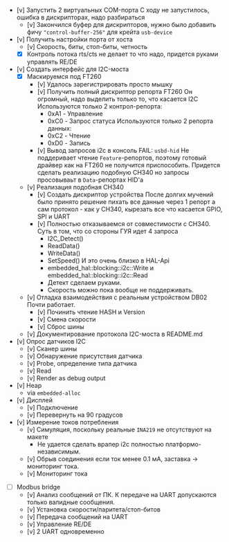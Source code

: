- [v] Запустить 2 виртуальных COM-порта
    С ходу не запустилось, ошибка в дискрипторах, надо разбираться
    - [v] Закончился буфер для дискрипторов, нужно было добавить фичу `"control-buffer-256"` для крейта `usb-device`
- [v] Получить настройки порта от хоста
    - [v] Скорость, биты, стоп-биты, четность
    - [x] Контроль потока rts/cts не делает то что надо, придется руками управлять RE/DE
- [v] Создать интерфейс для I2C-моста
    - [x] Маскируемся под FT260
        - [v] Удалось зарегистрировать просто мышку
        - [v] Получить полный дискриптор репорта FT260
            Он огромный, надо выделить только то, что касается I2C
            Используются только 2 контрол-репорта:
            - 0xA1 - Управление
            - 0xC0 - Запрос статуса
            Используются только 2 репорта данных:
            - 0xC2 - Чтение
            - 0xD0 - Запись
        - [v] Вывод запросов i2c в консоль
        FAIL: `usbd-hid` Не поддеривает чтение `Feature`-репортов, поэтому готовый драйвер как на FT260 не получится приспособить. Придется сделать реализацию подобную CH340 но запросы просовываьт в `Data`-репортах HID'а
    - [v] Реализация подобная CH340
        - [v] Создать дискриптор устройства
            После долгих мучений было принято решение пихать все данные через 1 репорт а сам протокол - как у CH340, кырезать все что касается GPIO, SPI и UART
        - [v] Полностью отказываемся от совместимости с CH340. 
            Суть в том, что со стороны ГУЯ идет 4 запроса
            - I2C_Detect()
            - ReadData()
            - WriteData()
            - SetSpeed()
            И это очень близко в HAL-Api
            - embedded_hal::blocking::i2c::Write и embedded_hal::blocking::i2c::Read
            - Детект сделаем руками.
            - Скорость можно пока вообще не поддерживать.
    - [v] Отладка взаимодействия с реальным устройством
        DB02 Почти работает.
        - [v] Починить чтение HASH и Version
        - [v] Смена скорости
        - [v] Сброс шины
    - [v] Документирование протокола I2C-моста в README.md
- [v] Опрос датчиков I2C
    - [v] Сканер шины
    - [v] Обнаружение присутствия датчика
    - [v] Probe, определение типа датчика
    - [v] Read
    - [v] Render as debug output
- [v] Heap
    - via `embedded-alloc`
- [v] Дисплей
    - [v] Подключение
    - [v] Перевернуть на 90 градусов
- [v] Измерение токов потребления
    - [v] Симуляция, поскольку реальные `INA219` не отсутствуют на макете
        - Не удается сделать врапер i2c полностью платформо-независимым.
    - [v] Обрыв соединения если ток менее 0.1 мА, заставка -> мониторинг тока.
    - [v] Мониторинг тока

- [ ] Modbus bridge
    - [v] Анализ сообщений от ПК. К передаче на UART допускаются только валидные сообщения.
    - [v] Установка скорости/паритета/стоп-битов
    - [v] Передача сообщений на UART
    - [v] Управление RE/DE
    - [v] 2 UART одновременно